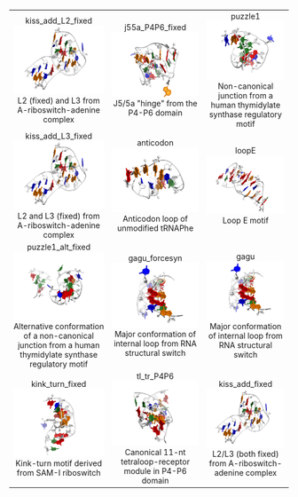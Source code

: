 <table>
<tr><td align="center">kiss_add_L2_fixed<br /><img src=kiss_add_L2_fixed_NATIVE_1y26_RNA.png /><br />L2 (fixed) and L3 from A-riboswitch-adenine complex</td><td align="center">j55a_P4P6_fixed<br /><img src=j55a_P4P6_fixed_NATIVE_2r8s_RNA.png /><br />J5/5a "hinge" from the P4-P6 domain</td><td align="center">puzzle1<br /><img src=puzzle1_NATIVE_3mei_with_symm_RNA.png /><br />Non-canonical junction from a human thymidylate synthase regulatory motif</td></tr>
<tr><td align="center">kiss_add_L3_fixed<br /><img src=kiss_add_L3_fixed_NATIVE_1y26_RNA.png /><br />L2 and L3 (fixed) from A-riboswitch-adenine complex</td><td align="center">anticodon<br /><img src=anticodon_NATIVE_3l0u_RNA.png /><br />Anticodon loop of unmodified tRNAPhe</td><td align="center">loopE<br /><img src=loopE_NATIVE_354d_RNA.png /><br />Loop E motif</td></tr>
<tr><td align="center">puzzle1_alt_fixed<br /><img src=puzzle1_alt_fixed_NATIVE_3mei_with_symm_RNA.png /><br />Alternative conformation of a non-canonical junction from a human thymidylate synthase regulatory motif</td><td align="center">gagu_forcesyn<br /><img src=gagu_forcesyn_NATIVE_2lx1_RNA.png /><br />Major conformation of internal loop from RNA structural switch</td><td align="center">gagu<br /><img src=gagu_NATIVE_2lx1_RNA.png /><br />Major conformation of internal loop from RNA structural switch</td></tr>
<tr><td align="center">kink_turn_fixed<br /><img src=kink_turn_fixed_NATIVE_2gis_RNA.png /><br />Kink-turn motif derived from SAM-I riboswitch</td><td align="center">tl_tr_P4P6<br /><img src=tl_tr_P4P6_NATIVE_2r8s_RNA.png /><br />Canonical 11-nt tetraloop-receptor module in P4-P6 domain</td><td align="center">kiss_add_fixed<br /><img src=kiss_add_fixed_NATIVE_1y26_RNA.png /><br />L2/L3 (both fixed) from A-riboswitch-adenine complex</td></tr>
</table>
